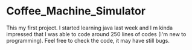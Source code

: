 # Coffee_Machine_Simulator
This my first project. I started learning java last week and I m kinda impressed that I was able to code around 250 lines of codes (I'm new to programming).  Feel free to check the code, it may have still bugs.

